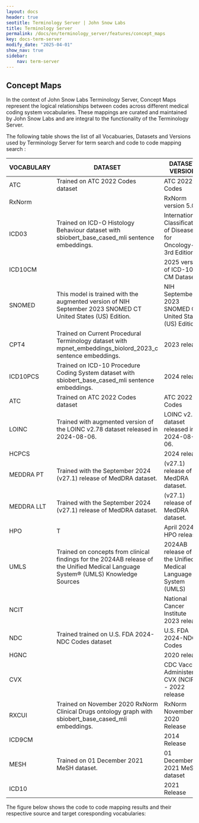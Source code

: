 ```yaml
---
layout: docs
header: true
seotitle: Terminology Server | John Snow Labs
title: Terminology Server 
permalink: /docs/en/terminology_server/features/concept_maps
key: docs-term-server
modify_date: "2025-04-01"
show_nav: true
sidebar:
    nav: term-server
---
```


## Concept Maps

In the context of John Snow Labs Terminology Server, Concept Maps represent the logical relationships between codes across different medical coding system vocabularies. These mappings are curated and maintained by John Snow Labs and are integral to the functionality of the Terminology Server.

The following table shows the list of all Vocabuaries, Datasets and Versions used by Terminology Server for term search and code to code mapping search : 

| VOCABULARY | DATASET | DATASET VERSION |
|----------|----------|----------|
| ATC    | Trained on ATC 2022 Codes dataset     | ATC 2022 Codes     |
| RxNorm    |      | RxNorm version 5.0     |
| ICD03    | Trained on ICD-O Histology Behaviour dataset with sbiobert_base_cased_mli sentence embeddings.     | International Classification of Diseases for Oncology-3rd Edition     |
| ICD10CM    |      | 2025 version of ICD-10-CM Dataset     |
| SNOMED    |    This model is trained with the augmented version of NIH September 2023 SNOMED CT United States (US) Edition.  | NIH September 2023 SNOMED CT United States (US) Edition     |
| CPT4    | Trained on Current Procedural Terminology dataset with mpnet_embeddings_biolord_2023_c sentence embeddings.     | 2023 release     |
| ICD10PCS    | Trained on ICD-10 Procedure Coding System dataset with sbiobert_base_cased_mli sentence embeddings.     | 2024 release     |
| ATC    | Trained on ATC 2022 Codes dataset     | ATC 2022 Codes     |
| LOINC    | Trained with augmented version of the LOINC v2.78 dataset released in 2024-08-06.     |  LOINC v2.78 dataset released in 2024-08-06.     |
| HCPCS    |      | 2024 release     |
| MEDDRA PT    | Trained with the September 2024 (v27.1) release of MedDRA dataset.     | (v27.1) release of MedDRA dataset.     |
| MEDDRA LLT    | Trained with the September 2024 (v27.1) release of MedDRA dataset.     | (v27.1) release of MedDRA dataset.     |
| HPO    | T      | April 2024 HPO release     |
| UMLS    | Trained on concepts from clinical findings for the 2024AB release of the Unified Medical Language System® (UMLS) Knowledge Sources     | 2024AB release of the Unified Medical Language System (UMLS)     |
| NCIT    |      | National Cancer Institute 2023 release     |
| NDC    | Trained trained on U.S. FDA 2024-NDC Codes dataset     | U.S. FDA 2024-NDC Codes     |
| HGNC    |      | 2020 release     |
| CVX    |      | CDC Vaccine Administered CVX (NCIRD) - 2022 release     |
| RXCUI    | Trained on November 2020 RxNorm Clinical Drugs ontology graph with sbiobert_base_cased_mli embeddings.     | RxNorm November 2020 Release     |
| ICD9CM    |      | 2014 Release     |
| MESH    | Trained on 01 December 2021 MeSH dataset.     | 01 December 2021 MeSH dataset     |
| ICD10    |      | 2021 Release     |

The figure below shows the code to code mapping results and their respective source and target coresponding vocabularies:




